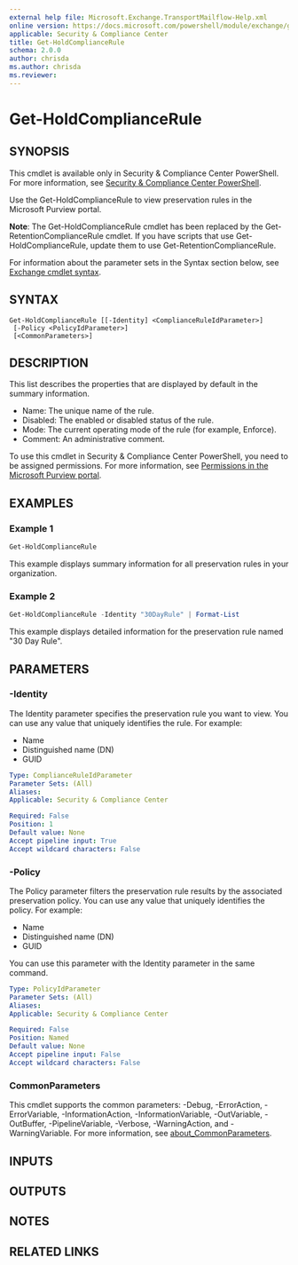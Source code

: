 ```yaml
---
external help file: Microsoft.Exchange.TransportMailflow-Help.xml
online version: https://docs.microsoft.com/powershell/module/exchange/get-holdcompliancerule
applicable: Security & Compliance Center
title: Get-HoldComplianceRule
schema: 2.0.0
author: chrisda
ms.author: chrisda
ms.reviewer:
---
```


# Get-HoldComplianceRule

## SYNOPSIS
This cmdlet is available only in Security & Compliance Center PowerShell. For more information, see [Security & Compliance Center PowerShell](https://docs.microsoft.com/powershell/exchange/scc-powershell).

Use the Get-HoldComplianceRule to view preservation rules in the Microsoft Purview portal.

**Note**: The Get-HoldComplianceRule cmdlet has been replaced by the Get-RetentionComplianceRule cmdlet. If you have scripts that use Get-HoldComplianceRule, update them to use Get-RetentionComplianceRule.

For information about the parameter sets in the Syntax section below, see [Exchange cmdlet syntax](https://docs.microsoft.com/powershell/exchange/exchange-cmdlet-syntax).

## SYNTAX

```
Get-HoldComplianceRule [[-Identity] <ComplianceRuleIdParameter>]
 [-Policy <PolicyIdParameter>]
 [<CommonParameters>]
```

## DESCRIPTION
This list describes the properties that are displayed by default in the summary information.

- Name: The unique name of the rule.
- Disabled: The enabled or disabled status of the rule.
- Mode: The current operating mode of the rule (for example, Enforce).
- Comment: An administrative comment.

To use this cmdlet in Security & Compliance Center PowerShell, you need to be assigned permissions. For more information, see [Permissions in the Microsoft Purview portal](https://docs.microsoft.com/microsoft-365/compliance/microsoft-365-compliance-center-permissions).

## EXAMPLES

### Example 1
```powershell
Get-HoldComplianceRule
```

This example displays summary information for all preservation rules in your organization.

### Example 2
```powershell
Get-HoldComplianceRule -Identity "30DayRule" | Format-List
```

This example displays detailed information for the preservation rule named "30 Day Rule".

## PARAMETERS

### -Identity
The Identity parameter specifies the preservation rule you want to view. You can use any value that uniquely identifies the rule. For example:

- Name
- Distinguished name (DN)
- GUID

```yaml
Type: ComplianceRuleIdParameter
Parameter Sets: (All)
Aliases:
Applicable: Security & Compliance Center

Required: False
Position: 1
Default value: None
Accept pipeline input: True
Accept wildcard characters: False
```

### -Policy
The Policy parameter filters the preservation rule results by the associated preservation policy. You can use any value that uniquely identifies the policy. For example:

- Name
- Distinguished name (DN)
- GUID

You can use this parameter with the Identity parameter in the same command.

```yaml
Type: PolicyIdParameter
Parameter Sets: (All)
Aliases:
Applicable: Security & Compliance Center

Required: False
Position: Named
Default value: None
Accept pipeline input: False
Accept wildcard characters: False
```

### CommonParameters
This cmdlet supports the common parameters: -Debug, -ErrorAction, -ErrorVariable, -InformationAction, -InformationVariable, -OutVariable, -OutBuffer, -PipelineVariable, -Verbose, -WarningAction, and -WarningVariable. For more information, see [about_CommonParameters](https://go.microsoft.com/fwlink/p/?LinkID=113216).

## INPUTS

###  

## OUTPUTS

###  

## NOTES

## RELATED LINKS
